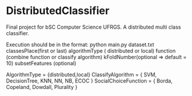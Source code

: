 # DistributedClassifier
Final project for bSC Computer Science UFRGS. A distributed multi class classifier.

Execution should be in the format: python main.py dataset.txt classesPlace(first or last) algorithmType ( distributed or local) function (combine function or classify algorithm) kFoldNumber(optional => default = 10) subsetFeatures (optional)

AlgorithmType = {distributed,local}
ClassifyAlgorithm = { SVM, DecisionTree, KNN, NN, NB, ECOC }
SocialChoiceFunction = { Borda, Copeland, Dowdall, Plurality }
